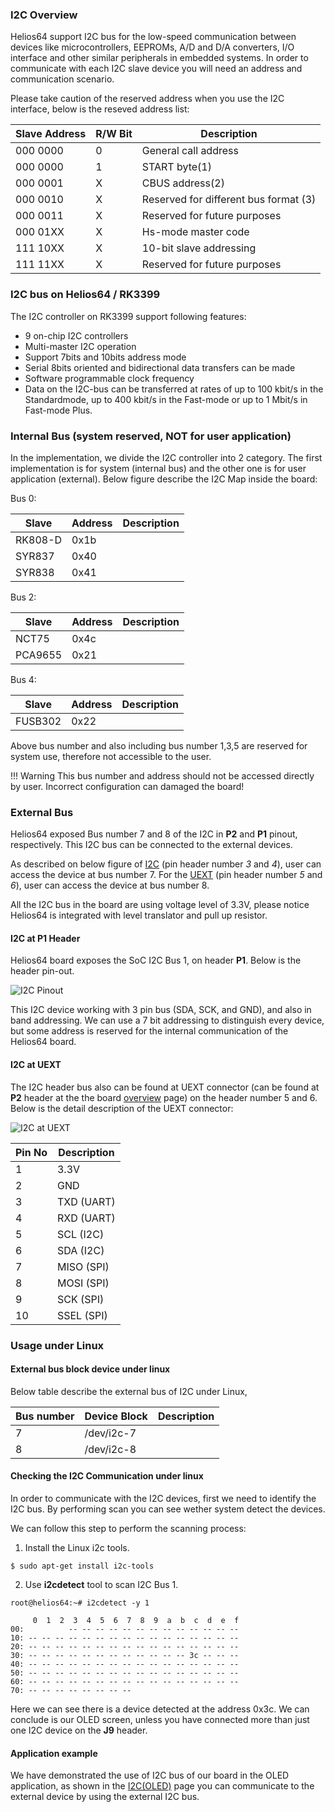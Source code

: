 ### I2C Overview

Helios64 support I2C bus for the low-speed communication between devices like microcontrollers, EEPROMs, A/D and D/A converters, I/O interface and other similar peripherals in embedded systems.
In order to communicate with each I2C slave device you will need an address and communication scenario.

Please take caution of the reserved address when you use the I2C interface, below is the reseved address list:

Slave Address |	R/W Bit |	Description
--------------|---------|-------------------
000 0000 |	0  |	General call address
000 0000 |	1  |	START byte(1)
000 0001 |	X  |	CBUS address(2)
000 0010 |	X  |	Reserved for different bus format (3)
000 0011 |	X  |	Reserved for future purposes
000 01XX |	X  |	Hs-mode master code
111 10XX |	X  |	10-bit slave addressing
111 11XX |	X  |	Reserved for future purposes


### I2C bus on Helios64 / RK3399

The I2C controller on RK3399 support following features:

- 9 on-chip I2C controllers
- Multi-master I2C operation
- Support 7bits and 10bits address mode
- Serial 8bits oriented and bidirectional data transfers can be made
- Software programmable clock frequency
- Data on the I2C-bus can be transferred at rates of up to 100 kbit/s in the Standardmode, up to 400 kbit/s in the Fast-mode or up to 1 Mbit/s in Fast-mode Plus.


### Internal Bus (system reserved, NOT for user application)

In the implementation, we divide the I2C controller into 2 category.
The first implementation is for system (internal bus) and the other one is for user application (external).
Below figure describe the I2C Map inside the board:

Bus 0:

Slave   | Address  | Description|
------- | ------   |------      |
RK808-D | 0x1b     |            |
SYR837  | 0x40     |            |
SYR838  | 0x41     |            |


Bus 2:

Slave   | Address  | Description|
------- | ------   |------      |
NCT75   | 0x4c     |            |
PCA9655 | 0x21     |            |

Bus 4:

Slave   | Address  | Description|
------- | ------   |------      |
FUSB302 | 0x22     |            |

Above bus number and also including bus number 1,3,5 are reserved for system use, therefore not accessible to the user.

!!! Warning
    This bus number and address should not be accessed directly by user. Incorrect configuration can damaged the board!

### External Bus

Helios64 exposed Bus number 7 and 8 of the I2C in **P2** and **P1** pinout, respectively.
This I2C bus can be connected to the external devices.

As described on below figure of [I2C](/helios64/img/hardware/i2c_pinout.png) (pin header number *3* and *4*), user can access the device at bus number 7. 
For the [UEXT](/helios64/img/hardware/UEXT_pinout.png) (pin header number *5* and *6*), user can access the device at bus number 8.

All the I2C bus in the board are using voltage level of 3.3V, please notice Helios64 is integrated with level translator and pull up resistor.

#### I2C at P1 Header

Helios64 board exposes the SoC I2C Bus 1, on header **P1**. Below is the header pin-out.

![I2C Pinout](/helios64/img/hardware/i2c_pinout.png)

This I2C device working with 3 pin bus (SDA, SCK, and GND), and also in band addressing.
We can use a 7 bit addressing to distinguish every device, but some address is reserved for the internal communication of the Helios64 board.

#### I2C at UEXT

The I2C header bus also can be found at UEXT connector (can be found at **P2** header at the the board [overview](/helios64/hardware/overview) page) on the header number 5 and 6.
Below is the detail description of the UEXT connector:

![I2C at UEXT](/helios64/img/i2c/UEXT_pinout.png)

Pin No  | Description 
--------|-------------
1|3.3V
2|GND
3|TXD (UART)
4|RXD (UART)
5|SCL (I2C)
6|SDA (I2C)
7|MISO (SPI)
8|MOSI (SPI)
9|SCK (SPI)
10|SSEL (SPI)

### Usage under Linux

#### External bus block device under linux

Below table describe the external bus of I2C under Linux,

Bus number | Device Block | Description  | 
-----------|--------------|--------------|
 7         | /dev/i2c-7   |              |
 8         | /dev/i2c-8   |              |


#### Checking the I2C Communication under linux

In order to communicate with the I2C devices, first we need to identify the I2C bus.
By performing scan you can see wether system detect the devices.

We can follow this step to perform the scanning process:

1. Install the Linux i2c tools.

```
$ sudo apt-get install i2c-tools
```

2. Use **i2cdetect** tool to scan I2C Bus 1.

```
root@helios64:~# i2cdetect -y 1

     0  1  2  3  4  5  6  7  8  9  a  b  c  d  e  f
00:          -- -- -- -- -- -- -- -- -- -- -- -- --
10: -- -- -- -- -- -- -- -- -- -- -- -- -- -- -- --
20: -- -- -- -- -- -- -- -- -- -- -- -- -- -- -- --
30: -- -- -- -- -- -- -- -- -- -- -- -- 3c -- -- --
40: -- -- -- -- -- -- -- -- -- -- -- -- -- -- -- --
50: -- -- -- -- -- -- -- -- -- -- -- -- -- -- -- --
60: -- -- -- -- -- -- -- -- -- -- -- -- -- -- -- --
70: -- -- -- -- -- -- -- --   
```

Here we can see there is a device detected at the address 0x3c. We can conclude is our OLED screen, unless you have connected more than just one I2C device on the **J9** header.  


#### Application example

We have demonstrated the use of I2C bus of our board in the OLED application, as shown in the [I2C(OLED)](/helios4/i2c/)  page you can communicate to the external device by using the external I2C bus.
